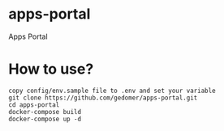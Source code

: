 # apps-portal
Apps Portal



# How to use?
```
copy config/env.sample file to .env and set your variable
git clone https://github.com/gedomer/apps-portal.git
cd apps-portal
docker-compose build
docker-compose up -d
```